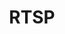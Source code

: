 ---
title: RTSP
description: List of unirec fields exported together with basic flow fields on interface by RTSP plugin.    
fields: 
  -
    name: "RTSP_REQUEST_METHOD"
    type:   "string"
    ipfix: "16982/600"
    value:  "RTSP request method name"
  -
    name: "RTSP_REQUEST_AGENT"
    type:  "string"
    ipfix: "16982/601"
    value:  "RTSP request user agent"
  -
    name: "RTSP_REQUEST_URI"
    type:  "string"
    ipfix: "16982/602"
    value:  "RTSP request URI"
  -
    name: "RTSP_RESPONSE_STATUS_CODE"
    type:   "uint16"
    ipfix: "16982/603"
    value:  "RTSP response status code"
  -
    name: "RTSP_RESPONSE_SERVER"
    type:  "string"
    ipfix: "16982/605"
    value:  "RTSP response server field"
  -
    name: "RTSP_RESPONSE_CONTENT_TYPE"
    type:  "string"
    ipfix: "16982/604"
    value:  "RTSP response content type"
---
